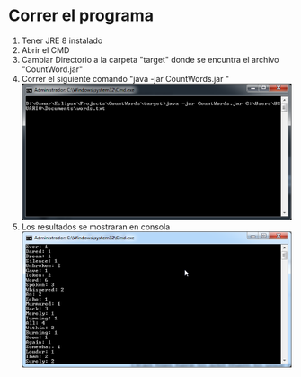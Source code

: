 # Correr el programa
1. Tener JRE 8 instalado
2. Abrir el CMD
3. Cambiar Directorio a la carpeta "target" donde se encuntra el archivo "CountWord.jar"
4. Correr el siguiente comando "java -jar CountWords.jar <Ruta Absoluta del archivo>"
![Ejecutar](https://github.com/osumasum1/CountWord/blob/master/ejecutar.png)
5. Los resultados se mostraran en consola
![Ejecutado](https://github.com/osumasum1/CountWord/blob/master/ejecutado.png)
